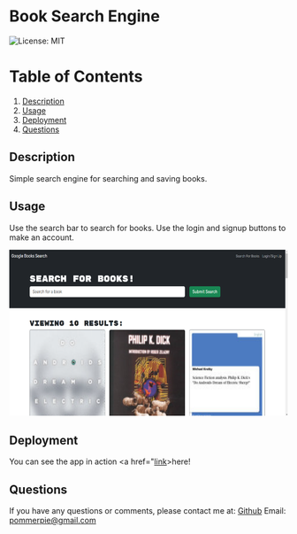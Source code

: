 # Book Search Engine 

![License: MIT](https://img.shields.io/badge/License-MIT-yellow.svg)

# Table of Contents
1. [Description](#description)
2. [Usage](#usage)
3. [Deployment](#deploy)
4. [Questions](#questions)

## Description
Simple search engine for searching and saving books.

## Usage
Use the search bar to search for books. Use the login and signup buttons to make an account.

<img src="screenshot.png" height="300">

## Deployment
You can see the app in action <a href="[link](https://book-search-6mar.onrender.com/)>here!</a>

## Questions
If you have any questions or comments, please contact me at:
[Github](https://github.com/pommerpie)
Email: pommerpie@gmail.com
